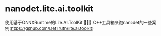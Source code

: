 # nanodet.lite.ai.toolkit
使用基于ONNXRuntime的Lite.AI.ToolKit 🚀🚀🌟 C++工具箱来跑nanodet的一些案例(https://github.com/DefTruth/lite.ai.toolkit)
